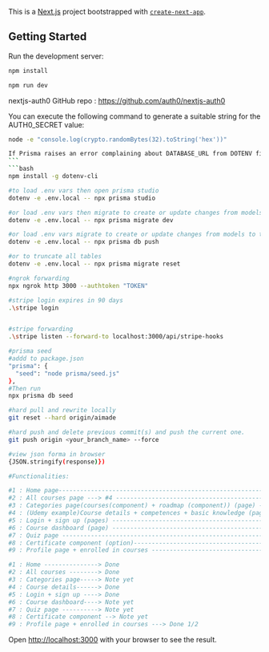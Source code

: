 This is a [Next.js](https://nextjs.org/) project bootstrapped with [`create-next-app`](https://github.com/vercel/next.js/tree/canary/packages/create-next-app).

## Getting Started

Run the development server:

```bash
npm install

npm run dev
```

nextjs-auth0 GitHub repo : https://github.com/auth0/nextjs-auth0

You can execute the following command to generate a suitable string for the AUTH0_SECRET value:

````bash
node -e "console.log(crypto.randomBytes(32).toString('hex'))"

If Prisma raises an error complaining about DATABASE_URL from DOTENV file, this workaround works fine :
```
```bash
npm install -g dotenv-cli

#to load .env vars then open prisma studio
dotenv -e .env.local -- npx prisma studio

#or load .env vars then migrate to create or update changes from models to tables (better)
dotenv -e .env.local -- npx prisma migrate dev

#or load .env vars migrate to create or update changes from models to tables then does not interact with or rely on migrations. The migrations table will not be updated, and no migration files will be generated.(avoid)
dotenv -e .env.local -- npx prisma db push

#or to truncate all tables
dotenv -e .env.local -- npx prisma migrate reset

#ngrok forwarding
npx ngrok http 3000 --authtoken "TOKEN"

#stripe login expires in 90 days
.\stripe login


#stripe forwarding
.\stripe listen --forward-to localhost:3000/api/stripe-hooks

#prisma seed
#addd to package.json
"prisma": {
  "seed": "node prisma/seed.js"
},
#Then run
npx prisma db seed

#hard pull and rewrite locally
git reset --hard origin/aimade

#hard push and delete previous commit(s) and push the current one.
git push origin <your_branch_name> --force

#view json forma in browser
{JSON.stringify(response)})

#Functionalities:

#1 : Home page------------------------------------------------------------------------------> Done
#2 : All courses page ---> #4 --------------------------------------------------------------> Done
#3 : Categories page(courses(component) + roadmap (component)) (page) ----> #4 -------------> Note yet
#4 : (Udemy example)Course details + competences + basic knowledge (page) ----> #6 ---------> Done
#5 : Login + sign up (pages) ---------------------------------------------------------------> Done
#6 : Course dashboard (page) ---------------------------------------------------------------> Note yet
#7 : Quiz page -----------------------------------------------------------------------------> Note yet
#8 : Certificate component (option)---------------------------------------------------------> Note yet
#9 : Profile page + enrolled in courses ----------------------------------------------------> Done 1/2

#1 : Home ---------------> Done
#2 : All courses --------> Done
#3 : Categories page-----> Note yet
#4 : Course details------> Done
#5 : Login + sign up ----> Done
#6 : Course dashboard----> Note yet
#7 : Quiz page ----------> Note yet
#8 : Certificate component --> Note yet
#9 : Profile page + enrolled in courses ---> Done 1/2
````

Open [http://localhost:3000](http://localhost:3000) with your browser to see the result.
